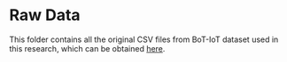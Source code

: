 # Raw Data

This folder contains all the original CSV files from BoT-IoT dataset used in this research, which can be obtained [here](https://unsw-my.sharepoint.com/personal/z5131399_ad_unsw_edu_au/_layouts/15/onedrive.aspx?ga=1&id=%2Fpersonal%2Fz5131399%5Fad%5Funsw%5Fedu%5Fau%2FDocuments%2FBot%2DIoT%5FDataset%2FDataset%2FEntire%20Dataset).